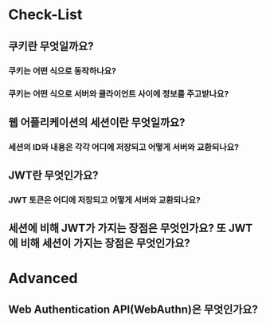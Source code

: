 # Check-List

## 쿠키란 무엇일까요?

### 쿠키는 어떤 식으로 동작하나요?

### 쿠키는 어떤 식으로 서버와 클라이언트 사이에 정보를 주고받나요?

## 웹 어플리케이션의 세션이란 무엇일까요?

### 세션의 ID와 내용은 각각 어디에 저장되고 어떻게 서버와 교환되나요?

## JWT란 무엇인가요?

### JWT 토큰은 어디에 저장되고 어떻게 서버와 교환되나요?

## 세션에 비해 JWT가 가지는 장점은 무엇인가요? 또 JWT에 비해 세션이 가지는 장점은 무엇인가요?

# Advanced

## Web Authentication API(WebAuthn)은 무엇인가요?